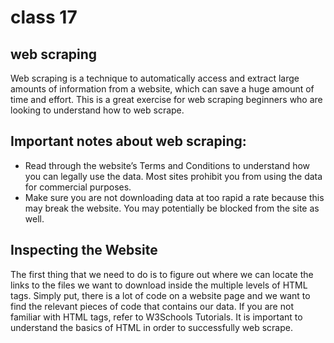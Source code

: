 # class 17
## web scraping 
Web scraping is a technique to automatically access and extract large amounts of information from a website, which can save a huge amount of time and effort.
This is a great exercise for web scraping beginners who are looking to understand how to web scrape.
## Important notes about web scraping:
- Read through the website’s Terms and Conditions to understand how you can legally use the data. Most sites prohibit you from using the data for commercial purposes.
- Make sure you are not downloading data at too rapid a rate because this may break the website. You may potentially be blocked from the site as well.
## Inspecting the Website
The first thing that we need to do is to figure out where we can locate the links to the files we want to download inside the multiple levels of HTML tags. Simply put, there is a lot of code on a website page and we want to find the relevant pieces of code that contains our data. If you are not familiar with HTML tags, refer to W3Schools Tutorials. It is important to understand the basics of HTML in order to successfully web scrape.
